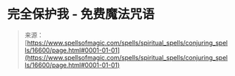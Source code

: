 <!--yml

category: 未分类

date: 2024-06-12 18:57:05

-->

# 完全保护我 - 免费魔法咒语

> 来源：[https://www.spellsofmagic.com/spells/spiritual_spells/conjuring_spells/16600/page.html#0001-01-01](https://www.spellsofmagic.com/spells/spiritual_spells/conjuring_spells/16600/page.html#0001-01-01)
